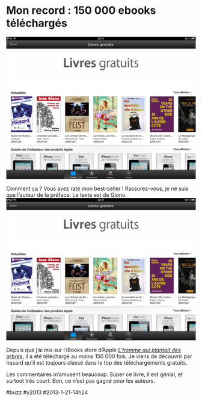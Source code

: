 # Mon record : 150 000 ebooks téléchargés

![](_i/giono.png)

Comment ça ? Vous avez raté mon best-seller ! Rassurez-vous, je ne suis que l’auteur de la préface. Le texte est de Giono.
![giono](_i/giono.png)

Depuis que j’ai mis sur l’iBooks store d’Apple [*L’homme qui plantait des arbres*](https://itunes.apple.com/us/book/lhomme-qui-plantait-des-arbres/id384439603), il a été téléchargé au moins 150 000 fois. Je viens de découvrir par hasard qu’il est toujours classé dans le top des téléchargements gratuits.

Les commentaires m’amusent beaucoup. Super ce livre, il est génial, et surtout très court. Bon, ce n’est pas gagné pour les auteurs.

#buzz #y2013 #2013-1-21-14h24
